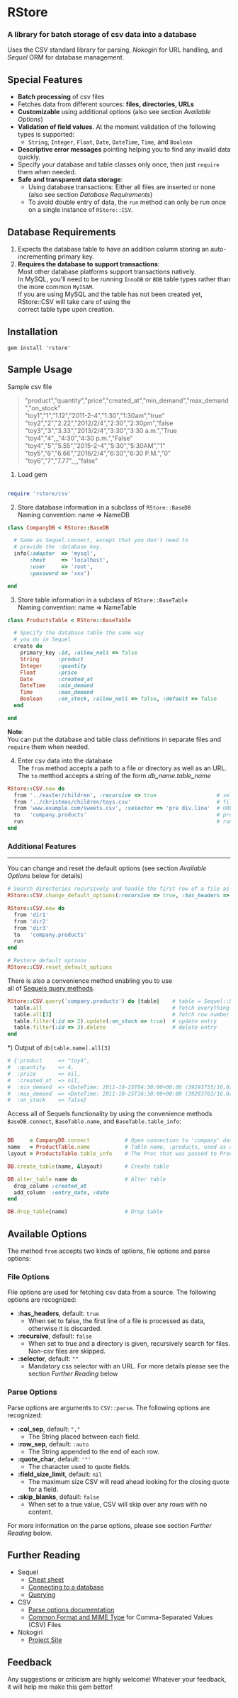 # RStore 

### A library for batch storage of csv data into a database

Uses the CSV standard library for parsing, *Nokogiri* for URL handling, and *Sequel* ORM for database management.

## Special Features

* **Batch processing** of csv files  
* Fetches data from different sources: **files, directories, URLs**  
* **Customizable** using additional options (also see section *Available Options*)  
* **Validation of field values**. At the moment validation of the following types is supported:  
  * `String`, `Integer`, `Float`, `Date`, `DateTime`, `Time`, and `Boolean` 
* **Descriptive error messages** pointing helping you to find any invalid data quickly.  
* Specify your database and table classes only once, then just `require` them when needed.  
* **Safe and transparent data storage**: 
  * Using database transactions: Either all files are inserted or none (also see section *Database Requirements*)  
  * To avoid double entry of data, the `run` method can only be run once on a single instance of `RStore::CSV`.


## Database Requirements
  
1. Expects the database table to have an addition column storing an auto-incrementing primary key.
2. **Requires the database to support transactions**:  
   Most other database platforms support transactions natively.  
   In MySQL, you'll need to be running `InnoDB` or `BDB` table types rather than the more common `MyISAM`.  
   If you are using MySQL and the table has not been created yet, RStore::CSV will take care of using the  
   correct table type upon creation.


## Installation

``` batch
gem install 'rstore'
```
## Sample Usage

Sample csv file

> "product","quantity","price","created_at","min_demand","max_demand","on_stock"  
> "toy1","1","1.12","2011-2-4","1:30","1:30am","true"  
> "toy2","2","2.22","2012/2/4","2:30","2:30pm","false  
> "toy3","3","3.33","2013/2/4","3:30","3:30 a.m.","True  
> "toy4","4",,,"4:30","4:30 p.m.","False"  
> "toy4","5","5.55","2015-2-4","5:30","5:30AM","1"  
> "toy5","6","6.66","2016/2/4","6:30","6:30 P.M.","0"  
> "toy6","7","7.77",,,,"false"  


1) Load gem

``` ruby

require 'rstore/csv'

```
2) Store database information in a subclass of `RStore::BaseDB`  
Naming convention: name => NameDB

``` ruby
class CompanyDB < RStore::BaseDB

  # Same as Sequel.connect, except that you don't need to
  # provide the :database key.
  info(:adapter  => 'mysql', 
       :host     => 'localhost',
       :user     => 'root',
       :password => 'xxx')

end

```

3) Store table information in a subclass of `RStore::BaseTable`  
Naming convention: name => NameTable

``` ruby
class ProductsTable < RStore::BaseTable

  # Specify the database table the same way
  # you do in Sequel
  create do
    primary_key :id, :allow_null => false
    String      :product
    Integer     :quantity
    Float       :price
    Date        :created_at
    DateTime    :min_demand
    Time        :max_demand
    Boolean     :on_stock, :allow_null => false, :default => false
  end

end

```

**Note**:  
You can put the database and table class definitions in separate files
and `require` them when needed.


4) Enter csv data into the database  
The `from` method accepts a path to a file or directory as well as an URL.  
The `to` metthod accepts a string of the form *db_name.table_name*  

```ruby
RStore::CSV.new do
  from '../easter/children', :recursive => true                   # select a directory or
  from '../christmas/children/toys.csv'                           # file, or
  from 'www.example.com/sweets.csv', :selector => 'pre div.line'  # URL
  to   'company.products'                                         # provide database and table name
  run                                                             # run the program
end

```
### Additional Features
--- 

You can change and reset the default options (see section *Available Options* below for details)

``` ruby
# Search directories recursively and handle the first row of a file as data by default
RStore::CSV.change_default_options(:recursive => true, :has_headers => false) 

RStore::CSV.new do
  from 'dir1'              
  from 'dir2'
  from 'dir3'
  to   'company.products'
  run
end

# Restore default options
RStore::CSV.reset_default_options

```

There is also a convenience method enabling you to use  
all of [Sequels query methods](http://sequel.rubyforge.org/rdoc/files/doc/querying_rdoc.html).

``` ruby
RStore::CSV.query('company.products') do |table|    # table = Sequel::Dataset object 
  table.all                                         # fetch everything 
  table.all[3]                                      # fetch row number 4 (see output below)
  table.filter(:id => 2).update(:on_stock => true)  # update entry
  table.filter(:id => 3).delete                     # delete entry
end

```

*)
Output of `db[table.name].all[3]`

``` ruby 
# {:product     => "toy4",
#  :quantity    => 4,
#  :price       => nil,
#  :created_at  => nil,
#  :min_demand  => <DateTime: 2011-10-25T04:30:00+00:00 (39293755/16,0/1,2299161)>,
#  :max_demand  => <DateTime: 2011-10-25T16:30:00+00:00 (39293763/16,0/1,2299161)>,
#  :on_stock    => false}

```

Access all of Sequels functionality by using the convenience methods   
`BaseDB.connect`, `BaseTable.name`, and `BaseTable.table_info`:  

``` ruby

DB     = CompanyDB.connect           # Open connection to 'company' database
name   = ProductTable.name           # Table name, :products, used as an argument to the following methods.
layout = ProductsTable.table_info    # The Proc that was passed to ProductsTable.create

DB.create_table(name, &layout)       # Create table

DB.alter_table name do               # Alter table
  drop_column :created_at
  add_column  :entry_date, :date
end

DB.drop_table(name)                  # Drop table

```


## Available Options

The method `from` accepts two kinds of options, file options and parse options:

### File Options
File options are used for fetching csv data from a source. The following options are recognized:

* **:has_headers**, default: `true` 
    * When set to false, the first line of a file is processed as data, otherwise it is discarded.
* **:recursive**, default: `false` 
    * When set to true and a directory is given, recursively search for files. Non-csv files are skipped. 
* **:selector**, default: `""` 
    * Mandatory css selector with an URL. For more details please see the section *Further Reading* below 
 
  
### Parse Options
Parse options are arguments to `CSV::parse`. The following options are recognized:

* **:col_sep**, default: `","`
    * The String placed between each field.
* **:row_sep**, default: `:auto`
    * The String appended to the end of each row.
* **:quote_char**, default: `'"'`
    * The character used to quote fields.
* **:field_size_limit**, default: `nil`
    * The maximum size CSV will read ahead looking for the closing quote for a field.
* **:skip_blanks**, default: `false`
    * When set to a true value, CSV will skip over any rows with no content.

For more information on the parse options, please see section *Further Reading* below.


## Further Reading  

* Sequel
  * [Cheat sheet][sequel_cheat]
  * [Connecting to a database][sequel_connect]
  * [Querying][sequel_query]
* CSV
  * [Parse options documentation][csv_options]
  * [Common Format and MIME Type][csv_standard] for Comma-Separated Values (CSV) Files
* Nokogiri
  * [Project Site][nokogiri_home]

[sequel_cheat]: http://sequel.rubyforge.org/rdoc/files/doc/cheat_sheet_rdoc.html
[sequel_connect]: http://sequel.rubyforge.org/rdoc/files/doc/opening_databases_rdoc.html
[sequel_query]: http://sequel.rubyforge.org/rdoc/files/doc/querying_rdoc.html
[csv_options]: http://ruby-doc.org/stdlib-1.9.2/libdoc/csv/rdoc/CSV.html#method-c-new
[csv_standard]: http://www.ietf.org/rfc/rfc4180.txt
[nokogiri_home]: http://nokogiri.org/ 


## Feedback

Any suggestions or criticism are highly welcome! Whatever your feedback, it will help me make this gem better!





